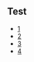 ## Test

* [1](https://www.pcgs.com/cert/35111992)
* [2](https://www.pcgs.com/cert/42901602)
* [3](https://www.pcgs.com/cert/42901603)
* [4](https://www.pcgs.com/cert/39521646)
